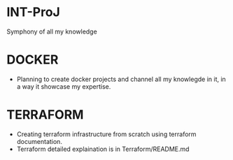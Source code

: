 # INT-ProJ
Symphony of all my knowledge

# DOCKER
- Planning to create docker projects and channel all my knowlegde in it,
  in a way it showcase my expertise.

# TERRAFORM
- Creating terraform infrastructure from scratch using terraform documentation.
- Terraform detailed explaination is in Terraform/README.md 
